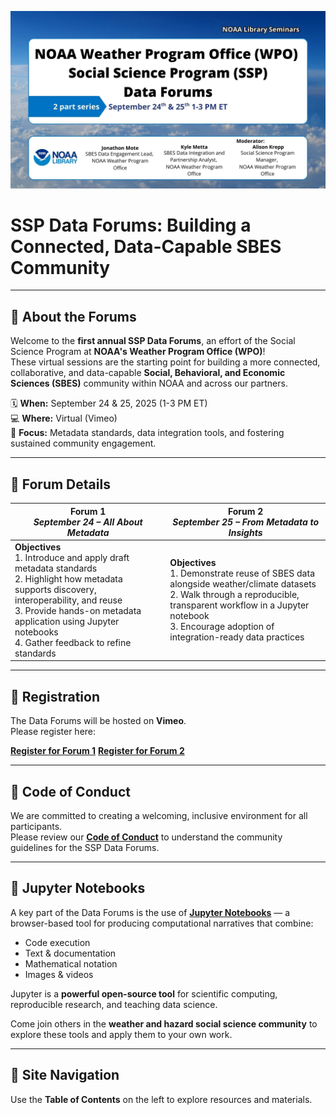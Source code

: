 ![SSP Data Forums](images/sept-24-25-data-forums.jpg)

# SSP Data Forums: Building a Connected, Data-Capable SBES Community

<hr>

## 📢 About the Forums

Welcome to the **first annual SSP Data Forums**, an effort of the Social Science Program at **NOAA's Weather Program Office (WPO)**!  
These virtual sessions are the starting point for building a more connected, collaborative, and data-capable **Social, Behavioral, and Economic Sciences (SBES)** community within NOAA and across our partners.  

🗓 **When:** September 24 & 25, 2025 (1-3 PM ET)  
💻 **Where:** Virtual (Vimeo)  
🎯 **Focus:** Metadata standards, data integration tools, and fostering sustained community engagement.

<hr>

## 📅 Forum Details

| **Forum 1** <br> *September 24 – All About Metadata* | **Forum 2** <br> *September 25 – From Metadata to Insights* |
| --- | --- |
| **Objectives** <br> 1. Introduce and apply draft metadata standards  <br> 2. Highlight how metadata supports discovery, interoperability, and reuse  <br> 3. Provide hands-on metadata application using Jupyter notebooks  <br> 4. Gather feedback to refine standards | **Objectives** <br> 1. Demonstrate reuse of SBES data alongside weather/climate datasets  <br> 2. Walk through a reproducible, transparent workflow in a Jupyter notebook  <br> 3. Encourage adoption of integration-ready data practices |

<hr>

## 📝 Registration

The Data Forums will be hosted on **Vimeo**.  
Please register here: 

[**Register for Forum 1**](https://vimeo.com/event/5322939/register) 
[**Register for Forum 2**](https://vimeo.com/event/5324981/register) 



<hr>

## 📝 Code of Conduct

We are committed to creating a welcoming, inclusive environment for all participants.  
Please review our [**Code of Conduct**](code-of-conduct.md) to understand the community guidelines for the SSP Data Forums.

<hr>

## 📓 Jupyter Notebooks

A key part of the Data Forums is the use of **[Jupyter Notebooks](https://jupyter.org)** — a browser-based tool for producing computational narratives that combine:

- Code execution  
- Text & documentation  
- Mathematical notation  
- Images & videos  

Jupyter is a **powerful open-source tool** for scientific computing, reproducible research, and teaching data science.

Come join others in the **weather and hazard social science community** to explore these tools and apply them to your own work.

<hr>

## 📂 Site Navigation

Use the **Table of Contents** on the left to explore resources and materials.
